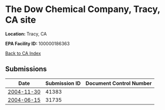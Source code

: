 # The Dow Chemical Company, Tracy, CA site

**Location:** Tracy, CA

**EPA Facility ID:** 100000186363

[Back to CA Index](../../index.md)

## Submissions

| Date | Submission ID | Document Control Number |
|------|--------------|-------------------------|
| [2004-11-30](submissions/41383.md) | 41383 |  |
| [2004-06-15](submissions/31735.md) | 31735 |  |
